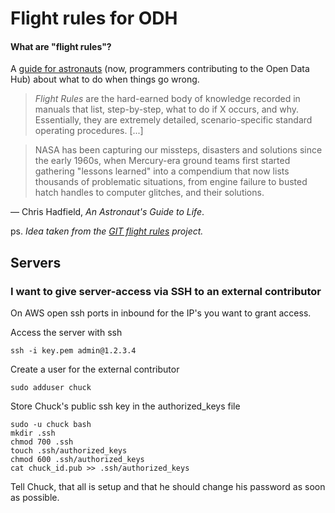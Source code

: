 # Flight rules for ODH

#### What are "flight rules"?

A [guide for astronauts](https://www.jsc.nasa.gov/news/columbia/fr_generic.pdf) (now, programmers contributing to the Open Data Hub) about what to do when things go wrong. 

>  *Flight Rules* are the hard-earned body of knowledge recorded in manuals that list, step-by-step, what to do if X occurs, and why. Essentially, they are extremely detailed, scenario-specific standard operating procedures. [...]

> NASA has been capturing our missteps, disasters and solutions since the early 1960s, when Mercury-era ground teams first started gathering "lessons learned" into a compendium that now lists thousands of problematic situations, from engine failure to busted hatch handles to computer glitches, and their solutions.

&mdash; Chris Hadfield, *An Astronaut's Guide to Life*.

ps. _Idea taken from the [GIT flight rules](https://github.com/k88hudson/git-flight-rules) project._

## Servers

### I want to give server-access via SSH to an external contributor

On AWS open ssh ports in inbound for the IP's you want to grant access.

Access the server with ssh

    ssh -i key.pem admin@1.2.3.4 

Create a user for the external contributor

    sudo adduser chuck
    
Store Chuck's public ssh key in the authorized_keys file

    sudo -u chuck bash
    mkdir .ssh
    chmod 700 .ssh
    touch .ssh/authorized_keys
    chmod 600 .ssh/authorized_keys
    cat chuck_id.pub >> .ssh/authorized_keys
    
Tell Chuck, that all is setup and that he should change his password as soon as possible.
    
